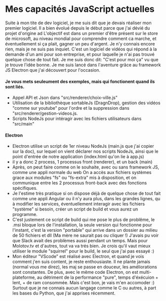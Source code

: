 ﻿# Mes capacités JavaScript actuelles

Suite à mon tite de dev logiciel, je me suis dit que je devais réaliser mon premier logiciel.
Il a bien évolué depuis le début parce que j'ai dévié du projet d'origine ad
L'objectif est dans un premier d'être présent sur le store de microsoft, au niveau mondial
pour comprendre comment ca marche, et éventuellement si ça plait, gagner un peu d'argent.
Je n'y connais encore rien, mais je ne suis pas inquiet.
C'est un logiciel de vidéos qui répond à la demande d'un ami pour son entreprise, et pour laquelle 
je n'ai pas trouvé quelque chose de tout fait. Je me suis donc dit: "C'est pour moi ça" vu que je trouve l'idée bonne.
Je me suis lancé dans l'aventure grâce au framework JS Electron que j'ai découvert pour l'occasion.

#### Je vous mets seuleument des exemples, mais qui fonctionent quand ils sont liés.

* Appel API et Json dans "src/renderer/choix-ville.js"
* Utilisation de la bibliothèque sortableJs (DragnDrop), gestion des vidéos "comme sur youtube" pour l'ordre et la suppression dans "src/renderer/gestion-videos.js.
* Scripts NodeJs pour intéragir avec les fichiers utilisateurs dans "src/main"

#### Electron

* Electron utilise un script de 1er niveau NodeJs (main.js que j'ai copier sur la doc), sur lequel on vient 
déclarer nos scripts NodeJs, ainsi que le point d'entrée de notre application (index.html qu'on lie à app.js)
* il y a donc 2 process, 1 processus front (renderer), et un back (main)
* Après, on peut faire comme on le souhaite, avec ou sans framework JS, comme une appli normale du web
On a accès aux fichiers systèmes grace aux modules "fs" ou "fs-extra" mis à disposition, et on communique entre les 2 
processus front-back avec des fonctions spécifiques.
* Je l'estime très pratique si on dispose déjà de quelque chose de tout fait comme une appli Angular
ou il n'y aura plus, dans les grandes lignes, qu à modifier les services, éventuellement interagir avec 
les fichiers "système" si besoin, créer un script de build et vous aurez un programme.
* C'est justement ce script de build qui me pose le plus de problême, le .msi bloque lors de l'installation,
la seule version qui fonctionne pour l'instant, c'est la version "portable" qui arrive dans un dossier 
au milieu de 50 fichiers et dll (Ma mère ne saurait pas ou cliquer !) J'avais pu voir que Slack avait 
des problèmes aussi pendant un temps. Mais pour Molotov.tv et d'autres, tout va va trés bien. Je crois qu'il vaut mieux
utiliser le module "squirrel" pour le build, le seul que j'ai pas essayé :)
* Mon éditeur "VScode" est réalisé avec Electron, et quand je vois comment j'en suis content, 
je reste enthousiaste. Il ne plante jamais (normal vous me direz), les maj se passe en douceur,
les améliorations sont constantes. De plus, avec le même code Electron, on est multi-plateforme, au détriment
de la performance "pure", temps d'éxécuion + lent, + de ram consommée. Mais c'est bon, je vais m'en accomoder :)
Surtout que je ne connais aucun langage comme le C ou autres, à part les bases du Python, que j'ai apprises récemment.



